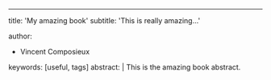 ---
title: 'My amazing book'
subtitle: 'This is really amazing...'

author:
- Vincent Composieux

keywords: [useful, tags]
abstract: |
  This is the amazing book abstract.
